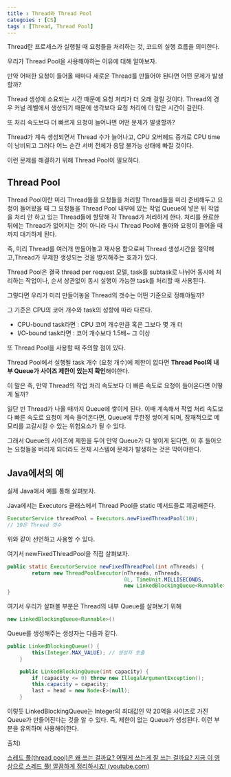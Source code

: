 ```yaml
---
title : Thread와 Thread Pool
categoies : [CS]
tags : [Thread, Thread Pool]
---
```


Thread란 프로세스가 실행될 때 요청들을 처리하는 것, 코드의 실행 흐름을 의미한다.

우리가 Thread Pool을 사용해야하는 이유에 대해 알아보자.

만약 어떠한 요청이 들어올 때마다 새로운 Thread를 만들어야 된다면 어떤 문제가 발생할까?

Thread 생성에 소요되는 시간 때문에 요청 처리가 더 오래 걸릴 것이다. Thread의 경우 커널 레벨에서 생성되기 때문에 생각보다 요청 처리에 더 많은 시간이 걸린다.

또 처리 속도보다 더 빠르게 요청이 늘어나면 어떤 문제가 발생할까?

Thread가 계속 생성되면서 Thread 수가 늘어나고, CPU 오버헤드 증가로 CPU time이 낭비되고 그러다 어느 순간 서버 전체가 응답 불가능 상태에 빠질 것이다.

이런 문제를 해결하기 위해 Thread Pool이 필요하다.

## Thread Pool

Thread Pool이란 미리 Thread들을 요청들을 처리할 Thread들을 미리 준비해두고 요청이 들어왔을 때 그 요청들을 Thread Pool 내부에 있는 작업 Queue에 넣은 뒤 작업을 처리 안 하고 있는 Thread들에 할당해 각 Thread가 처리하게 한다. 처리를 완료한 뒤에는 Thread가 없어지는 것이 아니라 다시 Thread Pool에 돌아와 요청이 들어올 때 까지 대기하게 된다.

즉, 미리 Thread를 여러개 만들어놓고 재사용 함으로써 Thread 생성시간을 절약해고,Thread가 무제한 생성되는 것을 방지해주는 효과가 있다.

Thread Pool은 결국 thread per request 모델, task를 subtask로 나뉘어 동시에 처리하는 작업이나, 순서 상관없이 동시 실행이 가능한 task를 처리할 때 사용된다.

그렇다면 우리가 미리 만들어놓을 Thread의 갯수는 어떤 기준으로 정해야될까?

그 기준은 CPU의 코어 개수와 task의 성향에 따라 다르다.

- CPU-bound task라면 : CPU 코어 개수만큼 혹은 그보다 몇 개 더
- I/O-bound task라면 : 코어 개수보다 1.5배~ 그 이상



또 Thread Pool을 사용할 때 주의할 점이 있다.

Thread Pool에서 실행될 task 개수 (요청 개수)에 제한이 없다면 **Thread Pool의 내부 Queue가 사이즈 제한이 있는지 확인**해야한다.

이 말은 즉, 만약 Thread의 작업 처리 속도보다 더 빠른 속도로 요청이 들어온다면 어떻게 될까?

일단 빈 Thread가 나올 때까지 Queue에 쌓이게 된다. 이때 계속해서 작업 처리 속도보다 빠른 속도로 요청이 계속 들어온다면, Queue에 무한정 쌓이게 되며, 잠재적으로 메모리를 고갈시킬 수 있는 위험요소가 될 수 있다.

그래서 Queue의 사이즈에 제한을 두어 만약 Queue가 다 쌓이게 된다면, 이 후 들어오는 요청들을 버리게 되더라도 전체 시스템에 문제가 발생하는 것은 막아야한다.

## Java에서의 예

실제 Java에서 예를 통해 살펴보자.

Java에서는 Executors 클래스에서 Thread Pool을 static 메서드들로 제공해준다.

```java
ExecutorService threadPool = Executors.newFixedThreadPool(10);
// 10은 Thread 갯수
```

위와 같이 선언하고 사용할 수 있다.

여기서 newFixedThreadPool을 직접 살펴보자.

```java
public static ExecutorService newFixedThreadPool(int nThreads) {
        return new ThreadPoolExecutor(nThreads, nThreads,
                                      0L, TimeUnit.MILLISECONDS,
                                      new LinkedBlockingQueue<Runnable>());
}
```

여기서 우리가 살펴볼 부분은 Thread의 내부 Queue를 살펴보기 위해

```java
new LinkedBlockingQueue<Runnable>()
```

Queue를 생성해주는 생성자는 다음과 같다.

```java
public LinkedBlockingQueue() {
        this(Integer.MAX_VALUE); // 생성자 호출
    }

    public LinkedBlockingQueue(int capacity) {
        if (capacity <= 0) throw new IllegalArgumentException();
        this.capacity = capacity;
        last = head = new Node<E>(null);
    }
```

이렇듯 LinkedBlockingQueue는 Integer의 최대값인 약 20억을 사이즈로 가진 Queue가 만들어진다는 것을 알 수 있다. 즉, 제한이 없는 Queue가 생성된다. 이런 부분을 유의하며 사용해야한다.





출처)

[스레드 풀(thread pool)은 왜 쓰는 걸까요? 어떻게 쓰는게 잘 쓰는 걸까요? 지금 이 영상으로 스레드 풀! 깔끔하게 정리하시죠! (youtube.com)](https://www.youtube.com/watch?v=B4Of4UgLfWc&ab_channel=쉬운코드)